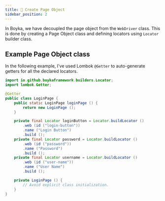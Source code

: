 ```yaml
---
title: 📄 Create Page Object
sidebar_position: 2
---
```


In Boyka, we have decoupled the page object from the `WebDriver` class. This is done by creating a Page Object class and defining locators using `Locator` builder class.

## Example Page Object class

In the following example, I've used Lombok `@Getter` to auto-generate getters for all the declared locators.

```java
import io.github.boykaframework.builders.Locator;
import lombok.Getter;

@Getter
public class LoginPage {
    public static LoginPage loginPage () {
        return new LoginPage ();
    }

    private final Locator loginButton = Locator.buildLocator ()
        .web (id ("login-button"))
        .name ("Login Button")
        .build ();
    private final Locator password = Locator.buildLocator ()
        .web (id ("password"))
        .name ("Password")
        .build ();
    private final Locator username = Locator.buildLocator ()
        .web (id ("user-name"))
        .name ("User Name")
        .build ();

    private LoginPage () {
        // Avoid explicit class initialization.
    }
}
```
